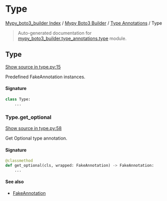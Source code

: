 # Type

[Mypy_boto3_builder Index](../../README.md#mypy_boto3_builder-index) /
[Mypy Boto3 Builder](../index.md#mypy-boto3-builder) /
[Type Annotations](./index.md#type-annotations) /
Type

> Auto-generated documentation for [mypy_boto3_builder.type_annotations.type](https://github.com/youtype/mypy_boto3_builder/blob/main/mypy_boto3_builder/type_annotations/type.py) module.

## Type

[Show source in type.py:15](https://github.com/youtype/mypy_boto3_builder/blob/main/mypy_boto3_builder/type_annotations/type.py#L15)

Predefined FakeAnnotation instances.

#### Signature

```python
class Type:
    ...
```

### Type.get_optional

[Show source in type.py:58](https://github.com/youtype/mypy_boto3_builder/blob/main/mypy_boto3_builder/type_annotations/type.py#L58)

Get Optional type annotation.

#### Signature

```python
@classmethod
def get_optional(cls, wrapped: FakeAnnotation) -> FakeAnnotation:
    ...
```

#### See also

- [FakeAnnotation](./fake_annotation.md#fakeannotation)
